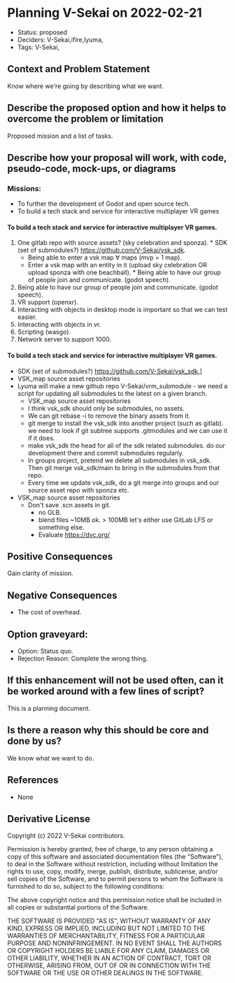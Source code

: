 # Planning V-Sekai on 2022-02-21

- Status: proposed <!-- draft | rejected | accepted | deprecated | superseded by -->
- Deciders: V-Sekai,ifire,lyuma,
- Tags: V-Sekai,

## Context and Problem Statement

Know where we're going by describing what we want.

## Describe the proposed option and how it helps to overcome the problem or limitation

Proposed mission and a list of tasks.

## Describe how your proposal will work, with code, pseudo-code, mock-ups, or diagrams

### Missions:

* To further the development of Godot and open source tech.
* To build a tech stack and service for interactive multiplayer VR games

#### To build a tech stack and service for interactive multiplayer VR games. 
  1. One gitlab repo with source assets? (sky celebration and sponza).
    * SDK (set of submodules?) https://github.com/V-Sekai/vsk_sdk.
      * Being able to enter a vsk map ∀ maps (mvp = 1 map). 
      * Enter a vsk map with an entity in it (upload sky celebration OR upload sponza with one beachball). 
    * Being able to have our group of people join and communicate. (godot speech).
  2. Being able to have our group of people join and communicate. (godot speech).
  3. VR support (openxr). 
  5. Interacting with objects in desktop mode is important so that we can test easier.
  6. Interacting with objects in vr.
  7. Scripting (wasgo).
  8. Network server to support 1000.

#### To build a tech stack and service for interactive multiplayer VR games.

* SDK (set of submodules?) https://github.com/V-Sekai/vsk_sdk.]
* VSK_map source asset repositories
* Lyuma will make a new github repo V-Sekai/vrm_submodule - we need a script for updating all submodules to the latest on a given branch.
  * VSK_map source asset repositories 
  * I think vsk_sdk should only be submodules, no assets. 
  * We can git rebase -i to remove the binary assets from it. 
  * git merge to install the vsk_sdk into another project (such as gitlab). we need to look if git subtree supports .gitmodules and we can use it if it does. 
  * make vsk_sdk the head for all of the sdk related submodules. do our development there and commit submodules regularly. 
  * In groups project, pretend we delete all submodules in vsk_sdk. Then git merge vsk_sdk/main to bring in the submodules from that repo. 
  * Every time we update vsk_sdk, do a git merge into groups and our source asset repo with sponza etc.
* VSK_map source asset repositories 
  * Don't save .scn assets in git.
    *   no GLB. 
    *   blend files ~10MB ok. > 100MB let's either use GitLab LFS or something else.
    *   Evaluate https://dvc.org/

## Positive Consequences <!-- optional -->

Gain clarity of mission.

## Negative Consequences <!-- optional -->

- The cost of overhead.

## Option graveyard: <!-- same as above -->

- Option: Status quo. <!-- [List the proposed options no longer open for consideration.] -->
- Rejection Reason: Complete the wrong thing. <!-- [List the reasons for the rejection: (the Bad traits)] -->

## If this enhancement will not be used often, can it be worked around with a few lines of script?

This is a planning document. 

## Is there a reason why this should be core and done by us?

We know what we want to do.

## References <!-- optional and numbers of links can vary -->

- None

## Derivative License

Copyright (c) 2022 V-Sekai contributors.

Permission is hereby granted, free of charge, to any person obtaining a copy
of this software and associated documentation files (the "Software"), to deal
in the Software without restriction, including without limitation the rights
to use, copy, modify, merge, publish, distribute, sublicense, and/or sell
copies of the Software, and to permit persons to whom the Software is
furnished to do so, subject to the following conditions:

The above copyright notice and this permission notice shall be included in all
copies or substantial portions of the Software.

THE SOFTWARE IS PROVIDED "AS IS", WITHOUT WARRANTY OF ANY KIND, EXPRESS OR
IMPLIED, INCLUDING BUT NOT LIMITED TO THE WARRANTIES OF MERCHANTABILITY,
FITNESS FOR A PARTICULAR PURPOSE AND NONINFRINGEMENT. IN NO EVENT SHALL THE
AUTHORS OR COPYRIGHT HOLDERS BE LIABLE FOR ANY CLAIM, DAMAGES OR OTHER
LIABILITY, WHETHER IN AN ACTION OF CONTRACT, TORT OR OTHERWISE, ARISING FROM,
OUT OF OR IN CONNECTION WITH THE SOFTWARE OR THE USE OR OTHER DEALINGS IN THE
SOFTWARE.
